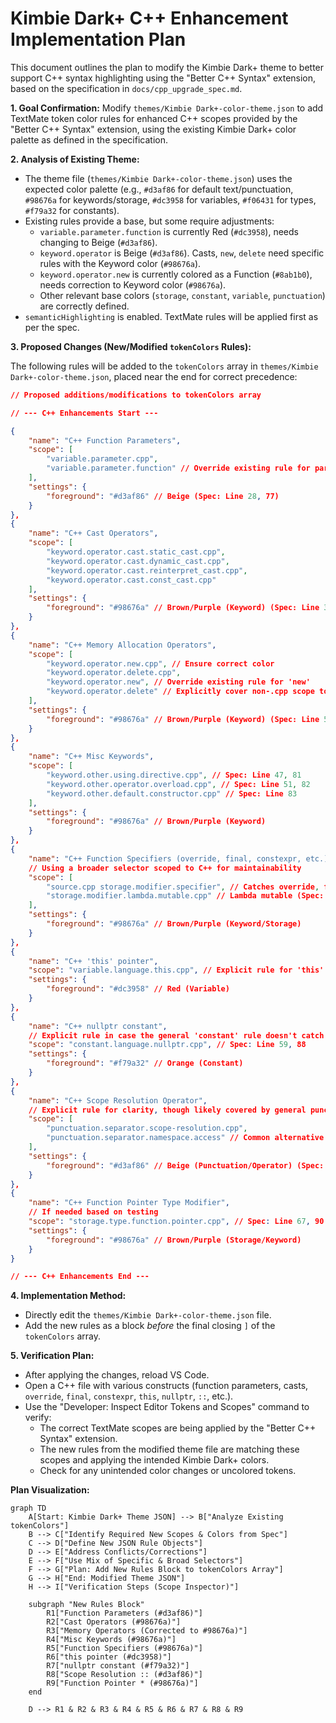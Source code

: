 # Kimbie Dark+ C++ Enhancement Implementation Plan

This document outlines the plan to modify the Kimbie Dark+ theme to better support C++ syntax highlighting using the "Better C++ Syntax" extension, based on the specification in `docs/cpp_upgrade_spec.md`.

**1. Goal Confirmation:**
Modify `themes/Kimbie Dark+-color-theme.json` to add TextMate token color rules for enhanced C++ scopes provided by the "Better C++ Syntax" extension, using the existing Kimbie Dark+ color palette as defined in the specification.

**2. Analysis of Existing Theme:**
*   The theme file (`themes/Kimbie Dark+-color-theme.json`) uses the expected color palette (e.g., `#d3af86` for default text/punctuation, `#98676a` for keywords/storage, `#dc3958` for variables, `#f06431` for types, `#f79a32` for constants).
*   Existing rules provide a base, but some require adjustments:
    *   `variable.parameter.function` is currently Red (`#dc3958`), needs changing to Beige (`#d3af86`).
    *   `keyword.operator` is Beige (`#d3af86`). Casts, `new`, `delete` need specific rules with the Keyword color (`#98676a`).
    *   `keyword.operator.new` is currently colored as a Function (`#8ab1b0`), needs correction to Keyword color (`#98676a`).
    *   Other relevant base colors (`storage`, `constant`, `variable`, `punctuation`) are correctly defined.
*   `semanticHighlighting` is enabled. TextMate rules will be applied first as per the spec.

**3. Proposed Changes (New/Modified `tokenColors` Rules):**

The following rules will be added to the `tokenColors` array in `themes/Kimbie Dark+-color-theme.json`, placed near the end for correct precedence:

```json
// Proposed additions/modifications to tokenColors array

// --- C++ Enhancements Start ---

{
    "name": "C++ Function Parameters",
    "scope": [
        "variable.parameter.cpp",
        "variable.parameter.function" // Override existing rule for parameters
    ],
    "settings": {
        "foreground": "#d3af86" // Beige (Spec: Line 28, 77)
    }
},
{
    "name": "C++ Cast Operators",
    "scope": [
        "keyword.operator.cast.static_cast.cpp",
        "keyword.operator.cast.dynamic_cast.cpp",
        "keyword.operator.cast.reinterpret_cast.cpp",
        "keyword.operator.cast.const_cast.cpp"
    ],
    "settings": {
        "foreground": "#98676a" // Brown/Purple (Keyword) (Spec: Line 32, 79)
    }
},
{
    "name": "C++ Memory Allocation Operators",
    "scope": [
        "keyword.operator.new.cpp", // Ensure correct color
        "keyword.operator.delete.cpp",
        "keyword.operator.new", // Override existing rule for 'new'
        "keyword.operator.delete" // Explicitly cover non-.cpp scope too
    ],
    "settings": {
        "foreground": "#98676a" // Brown/Purple (Keyword) (Spec: Line 55, 80)
    }
},
{
    "name": "C++ Misc Keywords",
    "scope": [
        "keyword.other.using.directive.cpp", // Spec: Line 47, 81
        "keyword.other.operator.overload.cpp", // Spec: Line 51, 82
        "keyword.other.default.constructor.cpp" // Spec: Line 83
    ],
    "settings": {
        "foreground": "#98676a" // Brown/Purple (Keyword)
    }
},
{
    "name": "C++ Function Specifiers (override, final, constexpr, etc.)",
    // Using a broader selector scoped to C++ for maintainability
    "scope": [
        "source.cpp storage.modifier.specifier", // Catches override, final, constexpr, virtual, explicit, inline (Spec: Line 39, 43, 85, 207)
        "storage.modifier.lambda.mutable.cpp" // Lambda mutable (Spec: Line 86)
    ],
    "settings": {
        "foreground": "#98676a" // Brown/Purple (Keyword/Storage)
    }
},
{
    "name": "C++ 'this' pointer",
    "scope": "variable.language.this.cpp", // Explicit rule for 'this' (Spec: Line 63, 87)
    "settings": {
        "foreground": "#dc3958" // Red (Variable)
    }
},
{
    "name": "C++ nullptr constant",
    // Explicit rule in case the general 'constant' rule doesn't catch it
    "scope": "constant.language.nullptr.cpp", // Spec: Line 59, 88
    "settings": {
        "foreground": "#f79a32" // Orange (Constant)
    }
},
{
    "name": "C++ Scope Resolution Operator",
    // Explicit rule for clarity, though likely covered by general punctuation
    "scope": [
        "punctuation.separator.scope-resolution.cpp",
        "punctuation.separator.namespace.access" // Common alternative scope
    ],
    "settings": {
        "foreground": "#d3af86" // Beige (Punctuation/Operator) (Spec: Line 71, 89)
    }
},
{
    "name": "C++ Function Pointer Type Modifier",
    // If needed based on testing
    "scope": "storage.type.function.pointer.cpp", // Spec: Line 67, 90
    "settings": {
        "foreground": "#98676a" // Brown/Purple (Storage/Keyword)
    }
}

// --- C++ Enhancements End ---
```

**4. Implementation Method:**
*   Directly edit the `themes/Kimbie Dark+-color-theme.json` file.
*   Add the new rules as a block *before* the final closing `]` of the `tokenColors` array.

**5. Verification Plan:**
*   After applying the changes, reload VS Code.
*   Open a C++ file with various constructs (function parameters, casts, `override`, `final`, `constexpr`, `this`, `nullptr`, `::`, etc.).
*   Use the "Developer: Inspect Editor Tokens and Scopes" command to verify:
    *   The correct TextMate scopes are being applied by the "Better C++ Syntax" extension.
    *   The new rules from the modified theme file are matching these scopes and applying the intended Kimbie Dark+ colors.
    *   Check for any unintended color changes or uncolored tokens.

**Plan Visualization:**

```mermaid
graph TD
    A[Start: Kimbie Dark+ Theme JSON] --> B["Analyze Existing tokenColors"]
    B --> C["Identify Required New Scopes & Colors from Spec"]
    C --> D["Define New JSON Rule Objects"]
    D --> E["Address Conflicts/Corrections"]
    E --> F["Use Mix of Specific & Broad Selectors"]
    F --> G["Plan: Add New Rules Block to tokenColors Array"]
    G --> H["End: Modified Theme JSON"]
    H --> I["Verification Steps (Scope Inspector)"]

    subgraph "New Rules Block"
        R1["Function Parameters (#d3af86)"]
        R2["Cast Operators (#98676a)"]
        R3["Memory Operators (Corrected to #98676a)"]
        R4["Misc Keywords (#98676a)"]
        R5["Function Specifiers (#98676a)"]
        R6["this pointer (#dc3958)"]
        R7["nullptr constant (#f79a32)"]
        R8["Scope Resolution :: (#d3af86)"]
        R9["Function Pointer * (#98676a)"]
    end

    D --> R1 & R2 & R3 & R4 & R5 & R6 & R7 & R8 & R9
```
